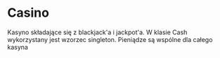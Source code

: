 # Casino
Kasyno składające się z blackjack'a i jackpot'a. W klasie Cash wykorzystany jest wzorzec singleton. Pieniądze są wspólne dla całego kasyna
